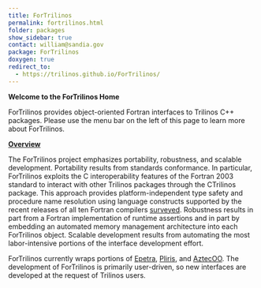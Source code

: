 ```yaml
---
title: ForTrilinos
permalink: fortrilinos.html
folder: packages
show_sidebar: true
contact: william@sandia.gov
package: ForTrilinos
doxygen: true
redirect_to:
  - https://trilinos.github.io/ForTrilinos/  
---
```


**Welcome to the ForTrilinos Home**

ForTrilinos provides object-oriented Fortran interfaces to Trilinos C++ packages. Please use the menu bar on the left of this page to learn more about ForTrilinos.

<span style="text-decoration: underline;">**Overview**</span>

The ForTrilinos project emphasizes portability, robustness, and scalable development. Portability results from standards conformance. In particular, ForTrilinos exploits the C interoperability features of the Fortran 2003 standard to interact with other Trilinos packages through the CTrilinos package. This approach provides platform-independent type safety and procedure name resolution using language constructs supported by the recent releases of all ten Fortran compilers [surveyed](http://portal.acm.org/ft_gateway.cfm?id=1961365&type=pdf&CFID=21623089&CFTOKEN=87671454 "Chivers and Sleightholme survey"). Robustness results in part from a Fortran implementation of runtime assertions and in part by embedding an automated memory management architecture into each ForTrilinos object. Scalable development results from automating the most labor-intensive portions of the interface development effort.

ForTrilinos currently wraps portions of [Epetra](epetra.html "Trilinos Epetra package"), [Pliris](pliris.html "Trilinos Pliris home"), and [AztecOO](aztecoo.html "Trilinos AztecOO home"). The development of ForTrilinos is primarily user-driven, so new interfaces are developed at the request of Trilinos users.
